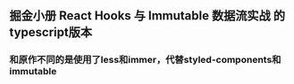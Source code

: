 ## 掘金小册 React Hooks 与 Immutable 数据流实战 的typescript版本

### 和原作不同的是使用了less和immer，代替styled-components和immutable




